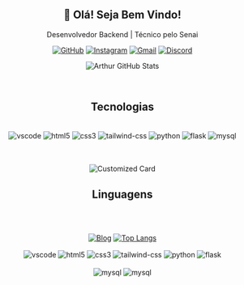 <div align="center">
  <h2>👋 Olá! Seja Bem Vindo!</h3>
  <p>Desenvolvedor Backend | Técnico pelo Senai</p>
  
  [![GitHub](https://img.shields.io/badge/GitHub-100000?style=for-the-badge&logo=github&logoColor=white)](https://github.com/arthurMalveste)
  [![Instagram](https://img.shields.io/badge/Instagram-E4405F?style=for-the-badge&logo=instagram&logoColor=white)](https://www.instagram.com/arthur_malveste/)
  [![Gmail](https://img.shields.io/badge/Gmail-D14836?style=for-the-badge&logo=gmail&logoColor=white)](https://mail.google.com/mail/u/0/#inbox?compose=CllgCJlHDxXrSDKbGWXfqhxQjgSznMBhbrZHRdSkHkMtTClRvVgwtVMrlrBLddXhdDtkJKpJwBB)
  [![Discord](https://img.shields.io/badge/Discord-7289DA?style=for-the-badge&logo=discord&logoColor=white)](arth4asy#5355)

  ![Arthur GitHub Stats](https://github-readme-stats.vercel.app/api?username=arthurMalveste&show_icons=true&theme=tokyonight)



<br>
  
## Tecnologias
<div style="display: inline_block"><br>
  <img align="center" alt="vscode" src="https://img.shields.io/badge/VSCode-0078D4?style=for-the-badge&logo=visual%20studio%20code&logoColor=white">
  <img align="center" alt="html5" src="https://img.shields.io/badge/Trello-0052CC?style=for-the-badge&logo=trello&logoColor=white">
  <img align="center" alt="css3" src="https://img.shields.io/badge/MySQL-005C84?style=for-the-badge&logo=mysql&logoColor=white">
  <img align="center" alt="tailwind-css" src="https://img.shields.io/badge/Express.js-404D59?style=for-the-badge">
  <img align="center" alt="python" src="https://img.shields.io/badge/Figma-F24E1E?style=for-the-badge&logo=figma&logoColor=white">
  <img align="center" alt="flask" src="https://img.shields.io/badge/GIT-E44C30?style=for-the-badge&logo=git&logoColor=white">
  <img align="center" alt="mysql" src="https://img.shields.io/badge/Opera-FF1B2D?style=for-the-badge&logo=Opera&logoColor=white">
  <br>  
<br>
    <br>

  ![Customized Card](https://github-readme-stats.vercel.app/api/pin?username=arthurMalveste\&repo=Throw\&title_color=fff\&icon_color=f9f9f9\&text_color=9f9f9f\&bg_color=151515)

</div>



## Linguagens
<div style="display: inline_block"><br>
  <br>

[![Blog](https://github-readme-stats.vercel.app/api/top-langs/?username=arthurMalveste&theme=tokyonight)]()
[![Top Langs](https://github-readme-stats.vercel.app/api/top-langs/?username=arthurMalveste&layout=donut-vertical&theme=tokyonight)]()

  <img align="center" alt="vscode" src="https://img.shields.io/badge/Python-3776AB?style=for-the-badge&logo=python&logoColor=white">
  <img align="center" alt="html5" src="https://img.shields.io/badge/HTML5-E34F26?style=for-the-badge&logo=html5&logoColor=white">
  <img align="center" alt="css3" src="https://img.shields.io/badge/CSS3-1572B6?style=for-the-badge&logo=css3&logoColor=white">
  <img align="center" alt="tailwind-css" src="https://img.shields.io/badge/JavaScript-F7DF1E?style=for-the-badge&logo=javascript&logoColor=black">
  <img align="center" alt="python" src="https://img.shields.io/badge/Node.js-43853D?style=for-the-badge&logo=node.js&logoColor=white">
  <img align="center" alt="flask" src="https://img.shields.io/badge/C%23-239120?style=for-the-badge&logo=c-sharp&logoColor=white">

  <br> 
<br>

  <img align="center" alt="mysql" src="https://img.shields.io/badge/Express.js-404D59?style=for-the-badge">
  <img align="center" alt="mysql" src="https://img.shields.io/badge/TypeScript-007ACC?style=for-the-badge&logo=typescript&logoColor=white">
  
</div>


</div>








